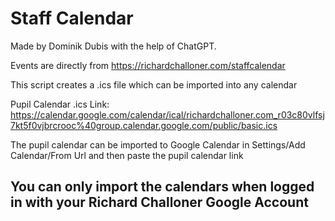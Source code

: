 # Staff Calendar
Made by Dominik Dubis with the help of ChatGPT.

Events are directly from <l>https://richardchalloner.com/staffcalendar<l>

This script creates a .ics file which can be imported into any calendar

Pupil Calendar .ics Link: <l>https://calendar.google.com/calendar/ical/richardchalloner.com_r03c80vlfsj7kt5f0vjbrcrooc%40group.calendar.google.com/public/basic.ics<l>

  The pupil calendar can be imported to Google Calendar in Settings/Add Calendar/From Url and then paste the pupil calendar link
  

  
  <h2>You can only import the calendars when logged in with your Richard Challoner Google Account<h2>
